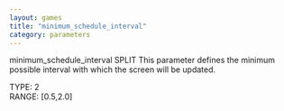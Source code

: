 ```yaml
---
layout: games
title: "minimum_schedule_interval"
category: parameters
---
```


minimum_schedule_interval SPLIT This parameter defines the minimum possible interval with which the screen will be updated.

TYPE: 2
<br>
RANGE: [0.5,2.0]

